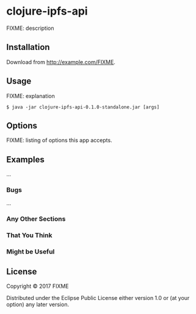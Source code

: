 # clojure-ipfs-api

FIXME: description

## Installation

Download from http://example.com/FIXME.

## Usage

FIXME: explanation

    $ java -jar clojure-ipfs-api-0.1.0-standalone.jar [args]

## Options

FIXME: listing of options this app accepts.

## Examples

...

### Bugs

...

### Any Other Sections
### That You Think
### Might be Useful

## License

Copyright © 2017 FIXME

Distributed under the Eclipse Public License either version 1.0 or (at
your option) any later version.
